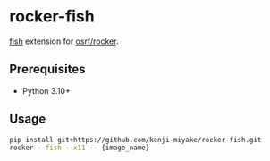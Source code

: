 # rocker-fish

[fish](https://github.com/fish-shell/fish-shell) extension for [osrf/rocker](https://github.com/osrf/rocker).

## Prerequisites

- Python 3.10+

## Usage

```bash
pip install git+https://github.com/kenji-miyake/rocker-fish.git
rocker --fish --x11 -- {image_name}
```

